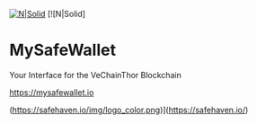 [![N|Solid](https://safehaven.io/img/bannerMSW.jpeg)](https://mysafewallet.io/)        [![N|Solid]

# MySafeWallet
Your Interface for the VeChainThor Blockchain

https://mysafewallet.io



(https://safehaven.io/img/logo_color.png)](https://safehaven.io/)
